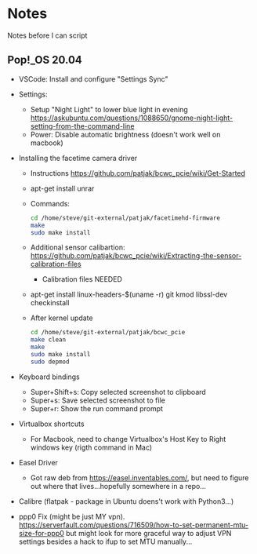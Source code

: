 # Notes

Notes before I can script

## Pop!_OS 20.04

* VSCode: Install and configure "Settings Sync"
* Settings: 
  * Setup "Night Light" to lower blue light in evening <https://askubuntu.com/questions/1088650/gnome-night-light-setting-from-the-command-line>
  * Power: Disable automatic brightness (doesn't work well on macbook)
* Installing the facetime camera driver
  * Instructions https://github.com/patjak/bcwc_pcie/wiki/Get-Started
  * apt-get install unrar
  * Commands:

    ```sh
    cd /home/steve/git-external/patjak/facetimehd-firmware
    make
    sudo make install
    ```

  * Additional sensor calibartion: https://github.com/patjak/bcwc_pcie/wiki/Extracting-the-sensor-calibration-files
    * Calibration files NEEDED
  * apt-get install linux-headers-$(uname -r) git kmod libssl-dev checkinstall
  * After kernel update

    ```sh
    cd /home/steve/git-external/patjak/bcwc_pcie
    make clean
    make
    sudo make install
    sudo depmod
    ```

* Keyboard bindings 
  * Super+Shift+s: Copy selected screenshot to clipboard
  * Super+s: Save selected screenshot to file
  * Super+r: Show the run command prompt
* Virtualbox shortcuts
  * For Macbook, need to change Virtualbox's Host Key to Right windows key (rigth command in Mac)
* Easel Driver
  * Got raw deb from <https://easel.inventables.com/>, but need to figure out where that lives...hopefully somewhere in a repo...
* Calibre (flatpak - package in Ubuntu doens't work with Python3...)
* ppp0 Fix (might be just MY vpn).  <https://serverfault.com/questions/716509/how-to-set-permanent-mtu-size-for-ppp0> but might look for more graceful way to adjust VPN settings besides a hack to ifup to set MTU manually...